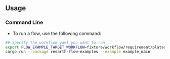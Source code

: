 ## Usage
### Command Line
* To run a flow, use the following command:
``` sh
## Specify the workflow yaml you want to run
export FLOW_EXAMPLE_TARGET_WORKFLOW=fixture/workflow/requirement/plateau4/a008-2/workflow.yml
cargo run --package reearth-flow-examples --example example_main
```
